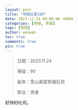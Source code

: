 ```yaml
---
layout: post
title: "导随记录109"
date: 2023-11-24 00:00:00 +0800
categories: [导随, 贤者]
tags: [导随]
author: wanwan
toc: true
comments: true
pin: true
---
```

> 日期：2023.11.24
>
> 等级：90
>
> 副本：雪山奥窟冥魂石洞
>
> 职业：贤者

好帅的吐司。